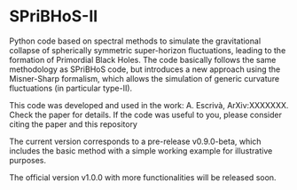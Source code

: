 # SPriBHoS-II 

Python code based on spectral methods to simulate the gravitational collapse of spherically symmetric super-horizon fluctuations, leading to the formation of Primordial Black Holes. 
The code basically follows the same methodology as SPriBHoS code, but introduces a new approach using the Misner-Sharp formalism, which allows the simulation of generic curvature fluctuations (in particular type-II).

This code was developed and used in the work: A. Escrivà, ArXiv:XXXXXXX. Check the paper for details.
If the code was useful to you, please consider citing the paper and this repository

The current version corresponds to a pre-release v0.9.0-beta, which includes the basic method with a simple working example for illustrative purposes. 

The official version v1.0.0 with more functionalities will be released soon.
